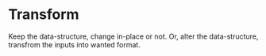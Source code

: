 # Transform
Keep the data-structure, change in-place or not. Or, alter the data-structure, transfrom the inputs into wanted format. 